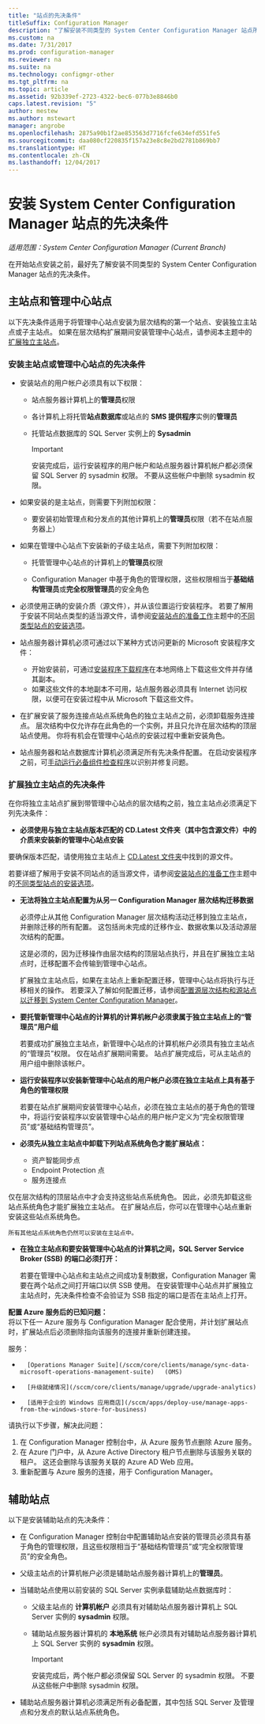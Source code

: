 ```yaml
---
title: "站点的先决条件"
titleSuffix: Configuration Manager
description: "了解安装不同类型的 System Center Configuration Manager 站点所需的先决条件。"
ms.custom: na
ms.date: 7/31/2017
ms.prod: configuration-manager
ms.reviewer: na
ms.suite: na
ms.technology: configmgr-other
ms.tgt_pltfrm: na
ms.topic: article
ms.assetid: 92b339ef-2723-4322-bec6-077b3e8846b0
caps.latest.revision: "5"
author: mestew
ms.author: mstewart
manager: angrobe
ms.openlocfilehash: 2875a90b1f2ae853563d7716fcfe634efd551fe5
ms.sourcegitcommit: daa080cf220835f157a23e8c8e2bd2781b869bb7
ms.translationtype: HT
ms.contentlocale: zh-CN
ms.lasthandoff: 12/04/2017
---
```

# <a name="prerequisites-for-installing-system-center-configuration-manager-sites"></a>安装 System Center Configuration Manager 站点的先决条件

*适用范围：System Center Configuration Manager (Current Branch)*

在开始站点安装之前，最好先了解安装不同类型的 System Center Configuration Manager 站点的先决条件。

## <a name="primary-sites-and-the-central-administration-site"></a>主站点和管理中心站点
以下先决条件适用于将管理中心站点安装为层次结构的第一个站点、安装独立主站点或子主站点。 如果在层次结构扩展期间安装管理中心站点，请参阅本主题中的[扩展独立主站点](../../../../core/servers/deploy/install/prerequisites-for-installing-sites.md#bkmk_expand)。

###  <a name="bkmk_PrereqPri"></a>安装主站点或管理中心站点的先决条件  

-   安装站点的用户帐户必须具有以下权限：  

    -   站点服务器计算机上的**管理员**权限  
    -   各计算机上将托管**站点数据库**或站点的 **SMS 提供程序**实例的**管理员**  
    -   托管站点数据库的 SQL Server 实例上的 **Sysadmin**  

        > [!IMPORTANT]  
        >  安装完成后，运行安装程序的用户帐户和站点服务器计算机帐户都必须保留 SQL Server 的 sysadmin 权限。 不要从这些帐户中删除 sysadmin 权限。  

-   如果安装的是主站点，则需要下列附加权限：  
    -  要安装初始管理点和分发点的其他计算机上的**管理员**权限（若不在站点服务器上）  

-   如果在管理中心站点下安装新的子级主站点，需要下列附加权限：  

    -   托管管理中心站点的计算机上的**管理员**权限  

    -   Configuration Manager 中基于角色的管理权限，这些权限相当于**基础结构管理员**或**完全权限管理员**的安全角色  

-   必须使用正确的安装介质（源文件），并从该位置运行安装程序。 若要了解用于安装不同站点类型的适当源文件，请参阅[安装站点的准备工作](../../../../core/servers/deploy/install/prepare-to-install-sites.md)主题中的[不同类型站点的安装选项](../../../../core/servers/deploy/install/prepare-to-install-sites.md#bkmk_options)。

-   站点服务器计算机必须可通过以下某种方式访问更新的 Microsoft 安装程序文件：
    -  开始安装前，可通过[安装程序下载程序](../../../../core/servers/deploy/install/setup-downloader.md)在本地网络上下载这些文件并存储其副本。
    -  如果这些文件的本地副本不可用，站点服务器必须具有 Internet 访问权限，以便可在安装过程中从 Microsoft 下载这些文件。

- 在扩展安装了服务连接点站点系统角色的独立主站点之前，必须卸载服务连接点。 层次结构中仅允许存在此角色的一个实例，并且只允许在层次结构的顶层站点使用。 你将有机会在管理中心站点的安装过程中重新安装角色。
- 站点服务器和站点数据库计算机必须满足所有先决条件配置。 在启动安装程序之前，可[手动运行必备组件检查程序](../../../../core/servers/deploy/install/prerequisite-checker.md)以识别并修复问题。  


### <a name="bkmk_expand"></a> 扩展独立主站点的先决条件
在你将独立主站点扩展到带管理中心站点的层次结构之前，独立主站点必须满足下列先决条件：

-   **必须使用与独立主站点版本匹配的 CD.Latest 文件夹（其中包含源文件）中的介质来安装新的管理中心站点安装**

 要确保版本匹配，请使用独立主站点上 [CD.Latest 文件夹](/sccm/core/servers/manage/the-cd.latest-folder)中找到的源文件。

 若要详细了解用于安装不同站点的适当源文件，请参阅[安装站点的准备工作](../../../../core/servers/deploy/install/prepare-to-install-sites.md)主题中的[不同类型站点的安装选项](../../../../core/servers/deploy/install/prepare-to-install-sites.md#bkmk_options)。


-   **无法将独立主站点配置为从另一 Configuration Manager 层次结构迁移数据**  

     必须停止从其他 Configuration Manager 层次结构活动迁移到独立主站点，并删除迁移的所有配置。 这包括尚未完成的迁移作业、数据收集以及活动源层次结构的配置。  

     这是必须的，因为迁移操作由层次结构的顶层站点执行，并且在扩展独立主站点时，迁移配置不会传输到管理中心站点。  

     扩展独立主站点后，如果在主站点上重新配置迁移，管理中心站点将执行与迁移相关的操作。 若要深入了解如何配置迁移，请参阅[配置源层次结构和源站点以迁移到 System Center Configuration Manager](../../../../core/migration/configuring-source-hierarchies-and-source-sites-for-migration.md)。  

-   **要托管新管理中心站点的计算机的计算机帐户必须隶属于独立主站点上的“管理员”用户组**  

     若要成功扩展独立主站点，新管理中心站点的计算机帐户必须具有独立主站点的“管理员”权限。 仅在站点扩展期间需要。 站点扩展完成后，可从主站点的用户组中删除该帐户。  

-   **运行安装程序以安装新管理中心站点的用户帐户必须在独立主站点上具有基于角色的管理权限**  

     若要在站点扩展期间安装管理中心站点，必须在独立主站点的基于角色的管理中，将运行安装程序以安装管理中心站点的用户帐户定义为“完全权限管理员”或“基础结构管理员”。  

-   **必须先从独立主站点中卸载下列站点系统角色才能扩展站点：**  

    -   资产智能同步点  
    -   Endpoint Protection 点  
    -   服务连接点  

   仅在层次结构的顶层站点中才会支持这些站点系统角色。 因此，必须先卸载这些站点系统角色才能扩展独立主站点。 在扩展站点后，你可以在管理中心站点重新安装这些站点系统角色。  

    所有其他站点系统角色仍然可以安装在主站点中。  

-   **在独立主站点和要安装管理中心站点的计算机之间，SQL Server Service Broker (SSB) 的端口必须打开：**  

     若要在管理中心站点和主站点之间成功复制数据，Configuration Manager 需要在两个站点之间打开端口以供 SSB 使用。 在安装管理中心站点并扩展独立主站点时，先决条件检查不会验证为 SSB 指定的端口是否在主站点上打开。  

**配置 Azure 服务后的已知问题：**  
将以下任一 Azure 服务与 Configuration Manager 配合使用，并计划扩展站点时，扩展站点后必须删除指向该服务的连接并重新创建连接。

服务：  
-       [Operations Manager Suite](/sccm/core/clients/manage/sync-data-microsoft-operations-management-suite)   (OMS)
-       [升级就绪情况](/sccm/core/clients/manage/upgrade/upgrade-analytics)
-       [适用于企业的 Windows 应用商店](/sccm/apps/deploy-use/manage-apps-from-the-windows-store-for-business)

请执行以下步骤，解决此问题：
 1.    在 Configuration Manager 控制台中，从 Azure 服务节点删除 Azure 服务。
 2.    在 Azure 门户中，从 Azure Active Directory 租户节点删除与该服务关联的租户。  这还会删除与该服务关联的 Azure AD Web 应用。  
 3.   重新配置与 Azure 服务的连接，用于 Configuration Manager。


## <a name="bkmk_secondary"></a>辅助站点
以下是安装辅助站点的先决条件：
-   在 Configuration Manager 控制台中配置辅助站点安装的管理员必须具有基于角色的管理权限，且这些权限相当于“基础结构管理员”或“完全权限管理员”的安全角色。  
-   父级主站点的计算机帐户必须是辅助站点服务器计算机上的**管理员**。  
-   当辅助站点使用以前安装的 SQL Server 实例承载辅助站点数据库时：  

    -   父级主站点的 **计算机帐户** 必须具有对辅助站点服务器计算机上 SQL Server 实例的 **sysadmin** 权限。  

    -   辅助站点服务器计算机的 **本地系统** 帐户必须具有对辅助站点服务器计算机上 SQL Server 实例的 **sysadmin** 权限。  

        > [!IMPORTANT]  
        >  安装完成后，两个帐户都必须保留 SQL Server 的 sysadmin 权限。 不要从这些帐户中删除 sysadmin 权限。  

-   辅助站点服务器计算机必须满足所有必备配置，其中包括 SQL Server 及管理点和分发点的默认站点系统角色。  
